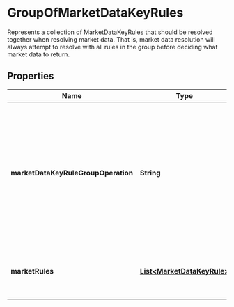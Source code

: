 

# GroupOfMarketDataKeyRules

Represents a collection of MarketDataKeyRules that should be resolved together when resolving market data.  That is, market data resolution will always attempt to resolve with all rules in the group  before deciding what market data to return.

## Properties

Name | Type | Description | Notes
------------ | ------------- | ------------- | -------------
**marketDataKeyRuleGroupOperation** | **String** | The operation that will be used to process the collection of market data items and failures found on resolution  into a single market data item or failure to be used. | 
**marketRules** | [**List&lt;MarketDataKeyRule&gt;**](MarketDataKeyRule.md) | The rules that should be grouped together in market data resolution. | 



